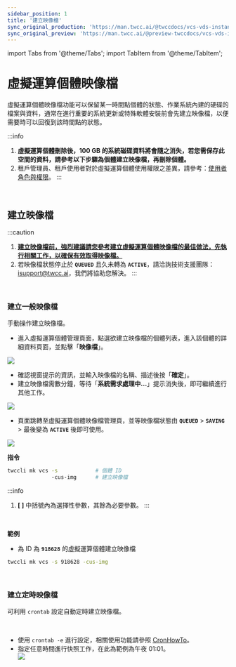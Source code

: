 ```yaml
---
sidebar_position: 1
title: '建立映像檔'
sync_original_production: 'https://man.twcc.ai/@twccdocs/vcs-vds-instance-image-zh'
sync_original_preview: 'https://man.twcc.ai/@preview-twccdocs/vcs-vds-instance-image-zh'
---
```


import Tabs from '@theme/Tabs';
import TabItem from '@theme/TabItem';

# 虛擬運算個體映像檔

虛擬運算個體映像檔功能可以保留某一時間點個體的狀態、作業系統內建的硬碟的檔案與資料，通常在進行重要的系統更新或特殊軟體安裝前會先建立映像檔，以便需要時可以回復到該時間點的狀態。

:::info
1. **虛擬運算個體刪除後，100 GB 的系統磁碟資料將會隨之消失，若您需保存此空間的資料，請參考以下步驟為個體建立映像檔，再刪除個體。**
2. 租戶管理員、租戶使用者對於虛擬運算個體使用權限之差異，請參考：[<ins>使用者角色與權限</ins>](/docs/member-concepts-roles-permissions/twcc-services/compute#虛擬運算服務)。
:::

<br/>

## 建立映像檔

:::caution
1. **<ins>建立映像檔前，強烈建議請您參考[建立虛擬運算個體映像檔的最佳做法](./best-practice-create-images.md)，先執行相關工作，以確保有效取得映像檔。</ins>**
2. 若映像檔狀態停止於 **`QUEUED`** 且久未轉為 **`ACTIVE`**，請洽詢技術支援團隊：<a href="mailto:isupport@twcc.ai">isupport@twcc.ai</a>，我們將協助您解決。
:::

<br/>

### 建立一般映像檔

手動操作建立映像檔。

<Tabs>

<TabItem value="TWCC 入口網站" label="TWCC 入口網站">

* 進入虛擬運算個體管理頁面，點選欲建立映像檔的個體列表，進入該個體的詳細資料頁面，並點擊「**映像檔**」。

![](https://cos.twcc.ai/SYS-MANUAL/uploads/upload_1eae8d8ba6e77b6985c766895be51052.png)


* 確認視窗提示的資訊，並輸入映像檔的名稱、描述後按「**確定**」。
* 建立映像檔需數分鐘，等待「**系統需求處理中...**」提示消失後，即可繼續進行其他工作。

![](https://cos.twcc.ai/SYS-MANUAL/uploads/upload_ed2e50a4cd9980029e9dd4d291761ede.png)

* 頁面跳轉至虛擬運算個體映像檔管理頁，並等映像檔狀態由 **`QUEUED`** > **`SAVING`**  > 最後變為 **`ACTIVE`** 後即可使用。

![](https://cos.twcc.ai/SYS-MANUAL/uploads/upload_6b56086ae6e9bd6eb94bf72f918e8d80.png)

</TabItem>

<TabItem value="TWCC CLI" label="TWCC CLI">

**指令**

```bash
twccli mk vcs -s            # 個體 ID  
              -cus-img      # 建立映像檔
```

:::info
1. **[ ]** 中括號內為選擇性參數，其餘為必要參數。
:::

<br/>

**範例**

- 為 ID 為 **`918628`** 的虛擬運算個體建立映像檔
```bash
twccli mk vcs -s 918628 -cus-img
```

</TabItem>

</Tabs>

<br/>

### 建立定時映像檔

可利用 `crontab` 設定自動定時建立映像檔。

<Tabs>

<TabItem value="TWCC 入口網站" label="TWCC 入口網站 (TBD)">

<br/>

</TabItem>

<TabItem value="TWCC CLI" label="TWCC CLI">

- 使用 `crontab -e` 進行設定，相關使用功能請參照 [<ins>CronHowTo</ins>](https://help.ubuntu.com/community/CronHowto)。<br/>
- 指定任意時間進行快照工作，在此為範例為午夜 01:01。<br/>
![](https://i.imgur.com/mQp1kUr.png)

</TabItem>

</Tabs>